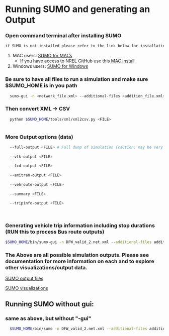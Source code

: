 # Running SUMO and generating an Output

### Open command terminal after installing SUMO
```html
if SUMO is not installed please refer to the link below for installation
```
1. MAC users: [SUMO for MACs](https://sumo.dlr.de/docs/Installing/MacOS_Build.html)
      * If you have access to NREL GitHub use this [MAC install](https://github.nrel.gov/jseverin/Sumo/blob/master/README.md)
2. Windows users: [SUMO for Windows](http://sumo.dlr.de/docs/Installing.html)

### Be sure to have all files to run a simulation and make sure $SUMO_HOME is in you path

```bash
  sumo-gui -n <network_file.xml> --additional-files <addition_file.xml> -r <trip/route_file.xml> --emission-output <FILE>
```
### Then convert XML -> CSV

```bash
  python $SUMO_HOME/tools/xml/xml2csv.py <FILE>
  
```

### More Output options (data)

```bash
  --full-output <FILE> # Full dump of simulation (caution: may be very large)
  
  --vtk-output <FILE>
  
  --fcd-output <FILE>
  
  --amitran-output <FILE>
  
  --vehroute-output <FILE> 
  
  --summary <FILE>
  
  --tripinfo-output <FILE>
  
  
```

### Generating vehicle trip information including stop durations (RUN this to process Bus route outputs)

```bash
$SUMO_HOME/bin/sumo-gui -n DFW_valid_2.net.xml --additional-files additional_custom.xml -r Bus_and_curb_high_Aug-27-19.xml --step-length 0.25 --time-to-teleport 500 --device.emissions.probability 1 --summary summary.xml --tripinfo-output tripout.xml --stop-output stop_output.xml --eager-insert t
```

### The Above are all possible simulation outputs. Please see documentation for more information on each and to explore other visualizations/output data.

[SUMO output files](https://sumo.dlr.de/wiki/Simulation/Output)

[SUMO visualizations](https://sumo.dlr.de/wiki/Tools/Visualization)


## Running SUMO without gui:

### same as above, but without "-gui"

```bash
  $SUMO_HOME/bin/sumo -n DFW_valid_2.net.xml --additional-files additional_custom.xml -r Bus_and_curb_high_Aug-27-19.xml --step-length 0.25 --time-to-teleport 500 --device.emissions.probability 1 --summary summary.xml --tripinfo-output tripout.xml --stop-output stop_output.xml --eager-insert t
```
